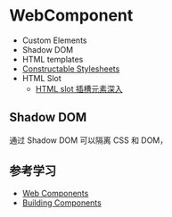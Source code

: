 # WebComponent

- Custom Elements
- Shadow DOM
- HTML templates
- [Constructable Stylesheets](https://developers.google.com/web/updates/2019/02/constructable-stylesheets)
- HTML Slot
  - [HTML slot 插槽元素深入](https://www.zhangxinxu.com/wordpress/2021/09/html-slot-dom/)

## Shadow DOM

通过 Shadow DOM 可以隔离 CSS 和 DOM，

## 参考学习

- [Web Components](https://developer.mozilla.org/zh-CN/docs/Web/Web_Components)
- [Building Components](https://developers.google.com/web/fundamentals/web-components)